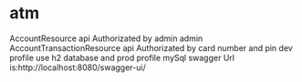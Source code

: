 # atm
AccountResource api Authorizated by admin admin
<br>
AccountTransactionResource api Authorizated by card number and pin
dev profile use h2 database and prod profile mySql
swagger Url is:http://localhost:8080/swagger-ui/
